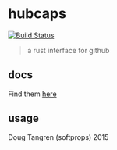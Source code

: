 # hubcaps

[![Build Status](https://travis-ci.org/softprops/hubcaps.svg?branch=master)](https://travis-ci.org/softprops/hubcaps)

> a rust interface for github

## docs

Find them [here](http://softprops.github.io/hubcaps)

## usage


Doug Tangren (softprops) 2015
